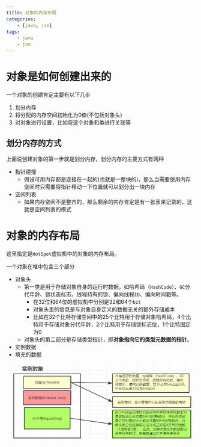 ```yaml
---
title: 对象的内存布局
categories:
	- [java, jvm]
tags:
	- java
	- jvm
---
```




# 对象是如何创建出来的

一个对象的创建肯定主要有以下几步

1. 划分内存
2. 将分配的内存空间初始化为0值(不包括对象头)
3. 对对象进行设置，比如将这个对象和类进行关联等

<!--more-->

## 划分内存的方式

上面说创建对象的第一步就是划分内存，划分内存的主要方式有两种

* 指针碰撞
	* 假设可用内存都是连接在一起的(也就是一整块的)，那么当需要使用内存空间时只需要将指针移动一下位置就可以划分出一块内存
* 空闲列表
	* 如果内存空间不是整齐的，那么剩余的内存肯定是有一张表来记录的，这就是空间列表的模式



# 对象的内存布局

这里指定是`HotSpot`虚拟机中的对象的内存布局。

一个对象在堆中包含三个部分

* 对象头
	* 第一类是用于存储对象自身的运行时数据，如哈希码（`HashCode`）、`GC`分代年龄、锁状态标志、线程持有的锁、偏向线程`ID`、偏向时间戳等。
		* 在32位和64位的虚拟机中分别是32和64个`bit`
		* 对象头里的信息是与对象自身定义的数据无关的额外存储成本
		* 比如在32个比特存储空间中的25个比特用于存储对象哈希码，4个比特用于存储对象分代年龄，2个比特用于存储锁标志位，1个比特固定为0
	* 对象头的第二部分是存储类型指针，即**对象指向它的类型元数据的指针**。
* 实例数据
* 填充的数据

![image-20200426080215086](./对象的内存布局/image-20200426080215086.png)

